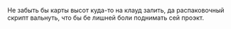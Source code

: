 Не забыть бы карты высот куда-то на клауд залить, да распаковочный скрипт вальнуть, 
что бы бе лишней боли поднимать сей проэкт.
